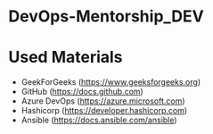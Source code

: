 # DevOps-Mentorship_DEV

# Used Materials

- GeekForGeeks (https://www.geeksforgeeks.org)
- GitHub (https://docs.github.com)
- Azure DevOps (https://azure.microsoft.com)
- Hashicorp (https://developer.hashicorp.com)
- Ansible (https://docs.ansible.com/ansible)
